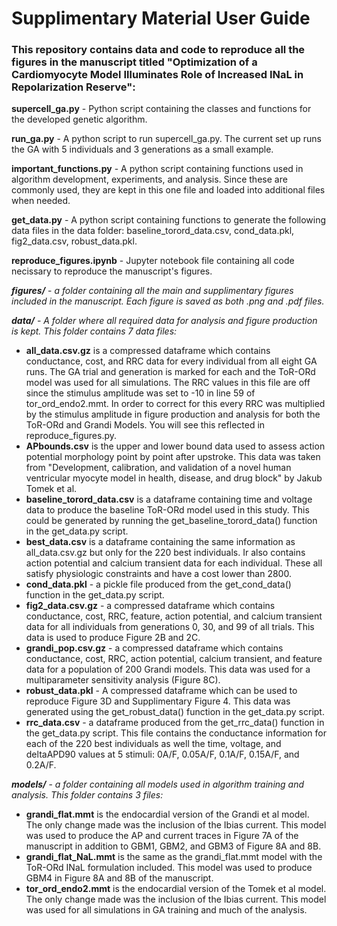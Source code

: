 # Supplimentary Material User Guide
### This repository contains data and code to reproduce all the figures in the manuscript titled "Optimization of a Cardiomyocyte Model Illuminates Role of Increased INaL in Repolarization Reserve":

**supercell_ga.py** - Python script containing the classes and functions for the developed genetic algorithm.

**run_ga.py** - A python script to run supercell_ga.py. The current set up runs the GA with 5 individuals and 3 generations as a small example. 

**important_functions.py** - A python script containing functions used in algorithm development, experiments, and analysis. Since these are commonly used, they are kept in this one file and loaded into additional files when needed. 

**get_data.py** - A python script containing functions to generate the following data files in the data folder: baseline_torord_data.csv, cond_data.pkl, fig2_data.csv, robust_data.pkl. 

**reproduce_figures.ipynb** - Jupyter notebook file containing all code necissary to reproduce the manuscript's figures.

***figures/*** - *a folder containing all the main and supplimentary figures included in the manuscript. Each figure is saved as both .png and .pdf files.* 

***data/*** - *A folder where all required data for analysis and figure production is kept. This folder contains 7 data files:*
* **all_data.csv.gz** is a compressed dataframe which contains conductance, cost, and RRC data for every individual from all eight GA runs. The GA trial and generation is marked for each and the ToR-ORd model was used for all simulations. The RRC values in this file are off since the stimulus amplitude was set to -10 in line 59 of tor_ord_endo2.mmt. In order to correct for this every RRC was multiplied by the stimulus amplitude in figure production and analysis for both the ToR-ORd and Grandi Models. You will see this reflected in reproduce_figures.py.
* **APbounds.csv** is the upper and lower bound data used to assess action potential morphology point by point after upstroke. This data was taken from "Development, calibration, and validation of a novel human ventricular myocyte model in health, disease, and drug block" by Jakub Tomek et al. 
* **baseline_torord_data.csv** is a dataframe containing time and voltage data to produce the baseline ToR-ORd model used in this study. This could be generated by running the get_baseline_torord_data() function in the get_data.py script.
* **best_data.csv** is a dataframe containing the same information as all_data.csv.gz but only for the 220 best individuals. Ir also contains action potential and calcium transient data for each individual. These all satisfy physiologic constraints and have a cost lower than 2800. 
* **cond_data.pkl** - a pickle file produced from the get_cond_data() function in the get_data.py script. 
* **fig2_data.csv.gz** - a compressed dataframe which contains conductance, cost, RRC, feature, action potential, and calcium transient data for all individuals from generations 0, 30, and 99 of all trials. This data is used to produce Figure 2B and 2C. 
* **grandi_pop.csv.gz** -  a compressed dataframe which contains conductance, cost, RRC, action potential, calcium transient, and feature data for a population of 200 Grandi models. This data was used for a multiparameter sensitivity analysis (Figure 8C). 
* **robust_data.pkl** - A compressed dataframe which can be used to reproduce Figure 3D and Supplimentary Figure 4. This data was generated using the get_robust_data() function in the get_data.py script. 
* **rrc_data.csv** - a dataframe produced from the get_rrc_data() function in the get_data.py script. This file contains the conductance information for each of the 220 best individuals as well the time, voltage, and deltaAPD90 values at 5 stimuli: 0A/F, 0.05A/F, 0.1A/F, 0.15A/F, and 0.2A/F. 

***models/*** - *a folder containing all models used in algorithm training and analysis. This folder contains 3 files:*
* **grandi_flat.mmt** is the endocardial version of the Grandi et al model. The only change made was the inclusion of the Ibias current. This model was used to produce the AP and current traces in Figure 7A of the manuscript in addition to GBM1, GBM2, and GBM3 of Figure 8A and 8B. 
* **grandi_flat_NaL.mmt** is the same as the grandi_flat.mmt model with the ToR-ORd INaL formulation included. This model was used to produce GBM4 in Figure 8A and 8B of the manuscript. 
* **tor_ord_endo2.mmt** is the endocardial version of the Tomek et al model. The only change made was the inclusion of the Ibias current. This model was used for all simulations in GA training and much of the analysis. 
